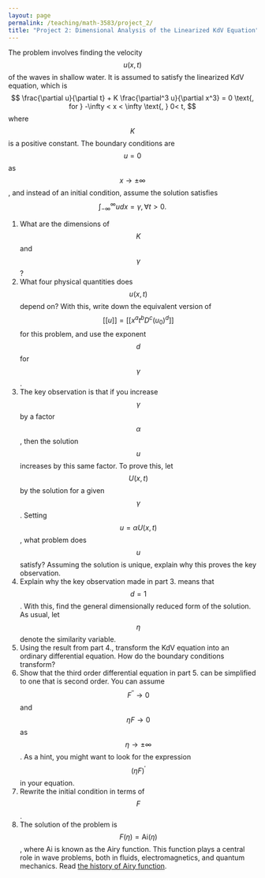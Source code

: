 ```yaml
---
layout: page
permalink: /teaching/math-3583/project_2/
title: "Project 2: Dimensional Analysis of the Linearized KdV Equation"
---
```


The problem involves finding the velocity $$u (x, t)$$ of the waves in shallow water.
It is assumed to satisfy the linearized KdV equation,
which is 
$$
\frac{\partial u}{\partial t} + K \frac{\partial^3 u}{\partial x^3} = 0 \text{,   for } -\infty < x < \infty \text{, } 0< t,
$$
where $$K$$ is a positive constant.
The boundary conditions are $$u=0$$ as $$ x\rightarrow \pm \infty $$, and instead of an initial condition, assume the solution satisfies
$$
\int_{-\infty}^{\infty} u d x = \gamma, \forall t > 0.
$$
1. What are the dimensions of $$K$$ and  $$\gamma $$?
2. What four physical quantities does $$u(x,t)$$ depend on? With this, write down the equivalent version of $$ [[ u ]] = [[ x^at^bD^c (u_0)^d ]] $$ for this problem, and use the exponent $$d$$ for $$ \gamma $$.
3. The key observation is that if you increase $$\gamma$$ by a factor $$\alpha$$, then the solution $$u$$ increases by this same factor. To prove this, let $$U(x,t)$$ by the solution for a given $$\gamma$$. Setting $$u=\alpha U(x,t)$$, what problem does $$u$$ satisfy? Assuming the solution is unique, explain why this proves the key observation.
4. Explain why the key observation made in part 3. means that $$d=1$$. With this, find the general dimensionally reduced form of the solution. As usual, let $$\eta$$ denote the similarity variable.
5. Using the result from part 4., transform the KdV equation into an ordinary differential equation. How do the boundary conditions transform?
6. Show that the third order differential equation in part 5. can be simplified to one that is second order. You can assume $$F^{\prime\prime}\rightarrow 0$$ and $$\eta F \rightarrow 0$$ as $$\eta \rightarrow \pm \infty$$. As a hint, you might want to look for the expression $$(\eta F)^\prime$$ in your equation.
7. Rewrite the initial condition in terms of $$F$$.
8. The solution of the problem is $$F(\eta) = \text{Ai} (\eta)$$, where Ai is known as the Airy function. This function plays a central role in wave problems, both in fluids, electromagnetics, and quantum mechanics. Read [the history of Airy function](https://www.worldscientific.com/doi/suppl/10.1142/p345/suppl_file/p345_chap01.pdf).

